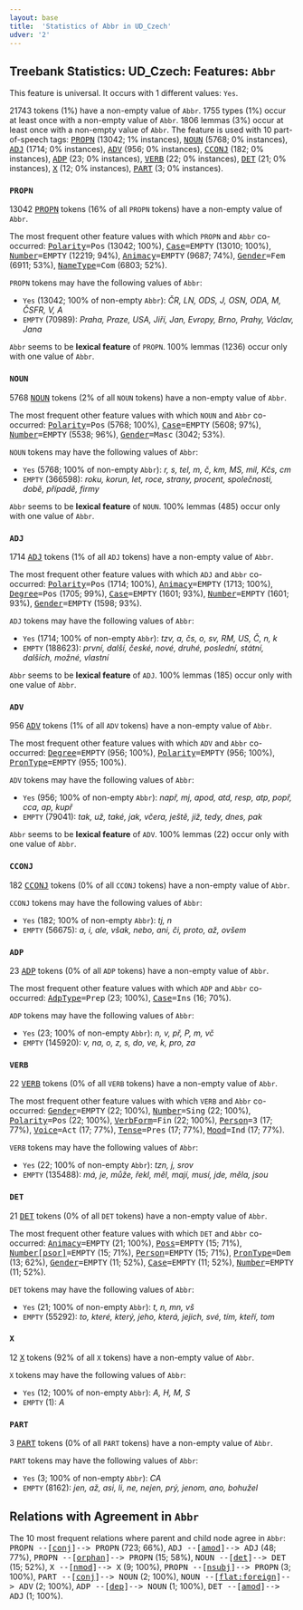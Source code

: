 ```yaml
---
layout: base
title:  'Statistics of Abbr in UD_Czech'
udver: '2'
---
```


## Treebank Statistics: UD_Czech: Features: `Abbr`

This feature is universal.
It occurs with 1 different values: `Yes`.

21743 tokens (1%) have a non-empty value of `Abbr`.
1755 types (1%) occur at least once with a non-empty value of `Abbr`.
1806 lemmas (3%) occur at least once with a non-empty value of `Abbr`.
The feature is used with 10 part-of-speech tags: <tt><a href="cs-pos-PROPN.html">PROPN</a></tt> (13042; 1% instances), <tt><a href="cs-pos-NOUN.html">NOUN</a></tt> (5768; 0% instances), <tt><a href="cs-pos-ADJ.html">ADJ</a></tt> (1714; 0% instances), <tt><a href="cs-pos-ADV.html">ADV</a></tt> (956; 0% instances), <tt><a href="cs-pos-CCONJ.html">CCONJ</a></tt> (182; 0% instances), <tt><a href="cs-pos-ADP.html">ADP</a></tt> (23; 0% instances), <tt><a href="cs-pos-VERB.html">VERB</a></tt> (22; 0% instances), <tt><a href="cs-pos-DET.html">DET</a></tt> (21; 0% instances), <tt><a href="cs-pos-X.html">X</a></tt> (12; 0% instances), <tt><a href="cs-pos-PART.html">PART</a></tt> (3; 0% instances).

### `PROPN`

13042 <tt><a href="cs-pos-PROPN.html">PROPN</a></tt> tokens (16% of all `PROPN` tokens) have a non-empty value of `Abbr`.

The most frequent other feature values with which `PROPN` and `Abbr` co-occurred: <tt><a href="cs-feat-Polarity.html">Polarity</a></tt><tt>=Pos</tt> (13042; 100%), <tt><a href="cs-feat-Case.html">Case</a></tt><tt>=EMPTY</tt> (13010; 100%), <tt><a href="cs-feat-Number.html">Number</a></tt><tt>=EMPTY</tt> (12219; 94%), <tt><a href="cs-feat-Animacy.html">Animacy</a></tt><tt>=EMPTY</tt> (9687; 74%), <tt><a href="cs-feat-Gender.html">Gender</a></tt><tt>=Fem</tt> (6911; 53%), <tt><a href="cs-feat-NameType.html">NameType</a></tt><tt>=Com</tt> (6803; 52%).

`PROPN` tokens may have the following values of `Abbr`:

* `Yes` (13042; 100% of non-empty `Abbr`): <em>ČR, LN, ODS, J, OSN, ODA, M, ČSFR, V, A</em>
* `EMPTY` (70989): <em>Praha, Praze, USA, Jiří, Jan, Evropy, Brno, Prahy, Václav, Jana</em>

`Abbr` seems to be **lexical feature** of `PROPN`. 100% lemmas (1236) occur only with one value of `Abbr`.

### `NOUN`

5768 <tt><a href="cs-pos-NOUN.html">NOUN</a></tt> tokens (2% of all `NOUN` tokens) have a non-empty value of `Abbr`.

The most frequent other feature values with which `NOUN` and `Abbr` co-occurred: <tt><a href="cs-feat-Polarity.html">Polarity</a></tt><tt>=Pos</tt> (5768; 100%), <tt><a href="cs-feat-Case.html">Case</a></tt><tt>=EMPTY</tt> (5608; 97%), <tt><a href="cs-feat-Number.html">Number</a></tt><tt>=EMPTY</tt> (5538; 96%), <tt><a href="cs-feat-Gender.html">Gender</a></tt><tt>=Masc</tt> (3042; 53%).

`NOUN` tokens may have the following values of `Abbr`:

* `Yes` (5768; 100% of non-empty `Abbr`): <em>r, s, tel, m, č, km, MS, mil, Kčs, cm</em>
* `EMPTY` (366598): <em>roku, korun, let, roce, strany, procent, společnosti, době, případě, firmy</em>

`Abbr` seems to be **lexical feature** of `NOUN`. 100% lemmas (485) occur only with one value of `Abbr`.

### `ADJ`

1714 <tt><a href="cs-pos-ADJ.html">ADJ</a></tt> tokens (1% of all `ADJ` tokens) have a non-empty value of `Abbr`.

The most frequent other feature values with which `ADJ` and `Abbr` co-occurred: <tt><a href="cs-feat-Polarity.html">Polarity</a></tt><tt>=Pos</tt> (1714; 100%), <tt><a href="cs-feat-Animacy.html">Animacy</a></tt><tt>=EMPTY</tt> (1713; 100%), <tt><a href="cs-feat-Degree.html">Degree</a></tt><tt>=Pos</tt> (1705; 99%), <tt><a href="cs-feat-Case.html">Case</a></tt><tt>=EMPTY</tt> (1601; 93%), <tt><a href="cs-feat-Number.html">Number</a></tt><tt>=EMPTY</tt> (1601; 93%), <tt><a href="cs-feat-Gender.html">Gender</a></tt><tt>=EMPTY</tt> (1598; 93%).

`ADJ` tokens may have the following values of `Abbr`:

* `Yes` (1714; 100% of non-empty `Abbr`): <em>tzv, a, čs, o, sv, RM, US, Č, n, k</em>
* `EMPTY` (188623): <em>první, další, české, nové, druhé, poslední, státní, dalších, možné, vlastní</em>

`Abbr` seems to be **lexical feature** of `ADJ`. 100% lemmas (185) occur only with one value of `Abbr`.

### `ADV`

956 <tt><a href="cs-pos-ADV.html">ADV</a></tt> tokens (1% of all `ADV` tokens) have a non-empty value of `Abbr`.

The most frequent other feature values with which `ADV` and `Abbr` co-occurred: <tt><a href="cs-feat-Degree.html">Degree</a></tt><tt>=EMPTY</tt> (956; 100%), <tt><a href="cs-feat-Polarity.html">Polarity</a></tt><tt>=EMPTY</tt> (956; 100%), <tt><a href="cs-feat-PronType.html">PronType</a></tt><tt>=EMPTY</tt> (955; 100%).

`ADV` tokens may have the following values of `Abbr`:

* `Yes` (956; 100% of non-empty `Abbr`): <em>např, mj, apod, atd, resp, atp, popř, cca, ap, kupř</em>
* `EMPTY` (79041): <em>tak, už, také, jak, včera, ještě, již, tedy, dnes, pak</em>

`Abbr` seems to be **lexical feature** of `ADV`. 100% lemmas (22) occur only with one value of `Abbr`.

### `CCONJ`

182 <tt><a href="cs-pos-CCONJ.html">CCONJ</a></tt> tokens (0% of all `CCONJ` tokens) have a non-empty value of `Abbr`.

`CCONJ` tokens may have the following values of `Abbr`:

* `Yes` (182; 100% of non-empty `Abbr`): <em>tj, n</em>
* `EMPTY` (56675): <em>a, i, ale, však, nebo, ani, či, proto, až, ovšem</em>

### `ADP`

23 <tt><a href="cs-pos-ADP.html">ADP</a></tt> tokens (0% of all `ADP` tokens) have a non-empty value of `Abbr`.

The most frequent other feature values with which `ADP` and `Abbr` co-occurred: <tt><a href="cs-feat-AdpType.html">AdpType</a></tt><tt>=Prep</tt> (23; 100%), <tt><a href="cs-feat-Case.html">Case</a></tt><tt>=Ins</tt> (16; 70%).

`ADP` tokens may have the following values of `Abbr`:

* `Yes` (23; 100% of non-empty `Abbr`): <em>n, v, př, P, m, vč</em>
* `EMPTY` (145920): <em>v, na, o, z, s, do, ve, k, pro, za</em>

### `VERB`

22 <tt><a href="cs-pos-VERB.html">VERB</a></tt> tokens (0% of all `VERB` tokens) have a non-empty value of `Abbr`.

The most frequent other feature values with which `VERB` and `Abbr` co-occurred: <tt><a href="cs-feat-Gender.html">Gender</a></tt><tt>=EMPTY</tt> (22; 100%), <tt><a href="cs-feat-Number.html">Number</a></tt><tt>=Sing</tt> (22; 100%), <tt><a href="cs-feat-Polarity.html">Polarity</a></tt><tt>=Pos</tt> (22; 100%), <tt><a href="cs-feat-VerbForm.html">VerbForm</a></tt><tt>=Fin</tt> (22; 100%), <tt><a href="cs-feat-Person.html">Person</a></tt><tt>=3</tt> (17; 77%), <tt><a href="cs-feat-Voice.html">Voice</a></tt><tt>=Act</tt> (17; 77%), <tt><a href="cs-feat-Tense.html">Tense</a></tt><tt>=Pres</tt> (17; 77%), <tt><a href="cs-feat-Mood.html">Mood</a></tt><tt>=Ind</tt> (17; 77%).

`VERB` tokens may have the following values of `Abbr`:

* `Yes` (22; 100% of non-empty `Abbr`): <em>tzn, j, srov</em>
* `EMPTY` (135488): <em>má, je, může, řekl, měl, mají, musí, jde, měla, jsou</em>

### `DET`

21 <tt><a href="cs-pos-DET.html">DET</a></tt> tokens (0% of all `DET` tokens) have a non-empty value of `Abbr`.

The most frequent other feature values with which `DET` and `Abbr` co-occurred: <tt><a href="cs-feat-Animacy.html">Animacy</a></tt><tt>=EMPTY</tt> (21; 100%), <tt><a href="cs-feat-Poss.html">Poss</a></tt><tt>=EMPTY</tt> (15; 71%), <tt><a href="cs-feat-Number-psor.html">Number[psor]</a></tt><tt>=EMPTY</tt> (15; 71%), <tt><a href="cs-feat-Person.html">Person</a></tt><tt>=EMPTY</tt> (15; 71%), <tt><a href="cs-feat-PronType.html">PronType</a></tt><tt>=Dem</tt> (13; 62%), <tt><a href="cs-feat-Gender.html">Gender</a></tt><tt>=EMPTY</tt> (11; 52%), <tt><a href="cs-feat-Case.html">Case</a></tt><tt>=EMPTY</tt> (11; 52%), <tt><a href="cs-feat-Number.html">Number</a></tt><tt>=EMPTY</tt> (11; 52%).

`DET` tokens may have the following values of `Abbr`:

* `Yes` (21; 100% of non-empty `Abbr`): <em>t, n, mn, vš</em>
* `EMPTY` (55292): <em>to, které, který, jeho, která, jejich, své, tím, kteří, tom</em>

### `X`

12 <tt><a href="cs-pos-X.html">X</a></tt> tokens (92% of all `X` tokens) have a non-empty value of `Abbr`.

`X` tokens may have the following values of `Abbr`:

* `Yes` (12; 100% of non-empty `Abbr`): <em>A, H, M, S</em>
* `EMPTY` (1): <em>A</em>

### `PART`

3 <tt><a href="cs-pos-PART.html">PART</a></tt> tokens (0% of all `PART` tokens) have a non-empty value of `Abbr`.

`PART` tokens may have the following values of `Abbr`:

* `Yes` (3; 100% of non-empty `Abbr`): <em>CA</em>
* `EMPTY` (8162): <em>jen, až, asi, li, ne, nejen, prý, jenom, ano, bohužel</em>

## Relations with Agreement in `Abbr`

The 10 most frequent relations where parent and child node agree in `Abbr`:
<tt>PROPN --[<tt><a href="cs-dep-conj.html">conj</a></tt>]--> PROPN</tt> (723; 66%),
<tt>ADJ --[<tt><a href="cs-dep-amod.html">amod</a></tt>]--> ADJ</tt> (48; 77%),
<tt>PROPN --[<tt><a href="cs-dep-orphan.html">orphan</a></tt>]--> PROPN</tt> (15; 58%),
<tt>NOUN --[<tt><a href="cs-dep-det.html">det</a></tt>]--> DET</tt> (15; 52%),
<tt>X --[<tt><a href="cs-dep-nmod.html">nmod</a></tt>]--> X</tt> (9; 100%),
<tt>PROPN --[<tt><a href="cs-dep-nsubj.html">nsubj</a></tt>]--> PROPN</tt> (3; 100%),
<tt>PART --[<tt><a href="cs-dep-conj.html">conj</a></tt>]--> NOUN</tt> (2; 100%),
<tt>NOUN --[<tt><a href="cs-dep-flat-foreign.html">flat:foreign</a></tt>]--> ADV</tt> (2; 100%),
<tt>ADP --[<tt><a href="cs-dep-dep.html">dep</a></tt>]--> NOUN</tt> (1; 100%),
<tt>DET --[<tt><a href="cs-dep-amod.html">amod</a></tt>]--> ADJ</tt> (1; 100%).

